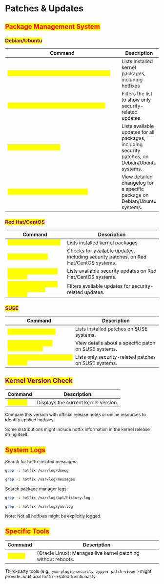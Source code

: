 # Patches & Updates

## <mark style="color:red;">Package Management System</mark>

### <mark style="color:purple;">Debian/Ubuntu</mark>

<table data-full-width="true"><thead><tr><th width="386">Command</th><th>Description</th></tr></thead><tbody><tr><td><mark style="color:yellow;"><code>apt list --installed | grep "linux-image"</code></mark></td><td>Lists installed kernel packages, including hotfixes</td></tr><tr><td><mark style="color:yellow;"><code>apt list --upgradable | grep "security"</code></mark></td><td>Filters the list to show only security-related updates.</td></tr><tr><td><mark style="color:yellow;"><code>apt list --upgradable</code></mark></td><td>Lists available updates for all packages, including security patches, on Debian/Ubuntu systems.</td></tr><tr><td><mark style="color:yellow;"><code>apt-get changelog &#x3C;package_name></code></mark></td><td>View detailed changelog for a specific package on Debian/Ubuntu systems.</td></tr></tbody></table>

### <mark style="color:purple;">Red Hat/CentOS</mark>

<table data-full-width="true"><thead><tr><th>Command</th><th>Description</th></tr></thead><tbody><tr><td><mark style="color:yellow;"><code>rpm -qa | grep kernel</code></mark></td><td>Lists installed kernel packages</td></tr><tr><td><mark style="color:yellow;"><code>yum check-update</code></mark></td><td>Checks for available updates, including security patches, on Red Hat/CentOS systems.</td></tr><tr><td><mark style="color:yellow;"><code>yum updateinfo list security</code></mark></td><td>Lists available security updates on Red Hat/CentOS systems.</td></tr><tr><td><mark style="color:yellow;"><code>yum updateinfo list updates | grep security</code></mark></td><td>Filters available updates for security-related updates.</td></tr></tbody></table>

### <mark style="color:purple;">SUSE</mark>

<table data-full-width="true"><thead><tr><th>Command</th><th>Description</th></tr></thead><tbody><tr><td><mark style="color:yellow;"><code>zypper list-patches</code></mark></td><td>Lists installed patches on SUSE systems.</td></tr><tr><td><mark style="color:yellow;"><code>zypper patch-info &#x3C;patch_number></code></mark></td><td>View details about a specific patch on SUSE systems.</td></tr><tr><td><mark style="color:yellow;"><code>zypper patches --category security</code></mark></td><td>Lists only security-related patches on SUSE systems.</td></tr></tbody></table>

## <mark style="color:purple;">Kernel Version Check</mark>

<table data-full-width="true"><thead><tr><th>Command</th><th>Description</th></tr></thead><tbody><tr><td><mark style="color:yellow;"><code>uname -r</code></mark></td><td>Displays the current kernel version.</td></tr></tbody></table>

Compare this version with official release notes or online resources to identify applied hotfixes.

Some distributions might include hotfix information in the kernel release string itself.

## <mark style="color:red;">System Logs</mark>

Search for hotfix-related messages:

```bash
grep -i hotfix /var/log/dmesg
```

```bash
grep -i hotfix /var/log/messages
```

Search package manager logs:

```bash
grep -i hotfix /var/log/apt/history.log
```

```bash
grep -i hotfix /var/log/yum.log
```

Note: Not all hotfixes might be explicitly logged.

## <mark style="color:red;">Specific Tools</mark>

<table data-full-width="true"><thead><tr><th>Command</th><th>Description</th></tr></thead><tbody><tr><td><mark style="color:yellow;"><code>ksplice</code></mark></td><td>(Oracle Linux): Manages live kernel patching without reboots.</td></tr></tbody></table>

Third-party tools (e.g., `yum-plugin-security`, `zypper-patch-viewer`) might provide additional hotfix-related functionality.
